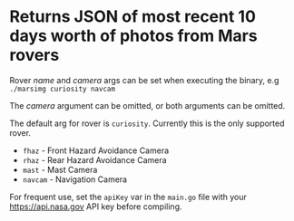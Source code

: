 # Returns JSON of most recent 10 days worth of photos from Mars rovers

Rover *name* and *camera* args can be set when executing the binary, e.g `./marsimg curiosity navcam`

The *camera* argument can be omitted, or both arguments can be omitted.

The default arg for rover is `curiosity`. Currently this is the only supported rover.
* `fhaz` - Front Hazard Avoidance Camera
* `rhaz` - Rear Hazard Avoidance Camera
* `mast` - Mast Camera
* `navcam` - Navigation Camera

 For frequent use, set the `apiKey` var in the `main.go` file with your https://api.nasa.gov API key before compiling.